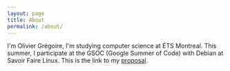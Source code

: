 ```yaml
---
layout: page
title: About
permalink: /about/
---
```


I'm Olivier Grégoire, I'm studying computer science at ÉTS Montreal.
This summer, I participate at the GSOC (Google Summer of Code) with Debian at
Savoir Faire Linux. This is the link to my [proposal](https://wiki.debian.org/SummerOfCode2016/StudentApplications/OlivierGr%C3%A9goire).
